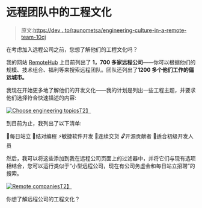 # 远程团队中的工程文化

> 原文:[https://dev . to/raunometsa/engineering-culture-in-a-remote-team-10cj](https://dev.to/raunometsa/engineering-culture-in-a-remote-team-10cj)

在考虑加入远程公司之前，您想了解他们的工程文化吗？

我的网站 [RemoteHub](http://remotehub.io) 上目前列出了 **1，700 多家远程公司**——你可以根据他们的规模、技术组合、福利等来搜索远程团队。团队还列出了**1200 多个他们工作的偏远城市。**

我现在开始更多地了解他们的开发文化——我的计划是列出一些工程主题，并要求他们选择符合快速描述的内容:

[![Choose engineering topics](../Images/7340f6868d6c7b3fd9ab369a5997650b.png)T2】](https://res.cloudinary.com/practicaldev/image/fetch/s--QCcmkL4j--/c_limit%2Cf_auto%2Cfl_progressive%2Cq_auto%2Cw_880/https://howtoapp.io/storage/posts/screens/059Gq2im9YYuq1E3pf41BOncqz1UQJS7lSDSzn5s.png)

到目前为止，我列出了以下清单:

👋每日站立
🤝结对编程
⚡️敏捷软件开发
🚚连续交货
🔓开源贡献者
👶适合初级开发人员

然后，我可以将这些添加到我在远程公司页面上的过滤器中，并将它们与现有选项相结合，您可以运行类似于“小型远程公司，现在有公司务虚会和每日站立招聘”的搜索。

[![Remote companies](../Images/3c06b3d4fca1b532ba5655a0b56a92e9.png)T2】](https://res.cloudinary.com/practicaldev/image/fetch/s--BFDLPMM2--/c_limit%2Cf_auto%2Cfl_progressive%2Cq_auto%2Cw_880/https://howtoapp.io/storage/posts/screens/1HW96gO4IadZbaPHX6HTM8qtbOnIppiRM2MtrBBS.png)

你想了解远程公司的工程文化？
